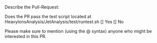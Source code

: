 Describe the Pull-Request:

Does the PR pass the test script located at
HeavyIonsAnalysis/JetAnalysis/test/runtest.sh
[] Yes
[] No

Please make sure to mention (using the @ syntax) anyone who might be interested in this PR.

